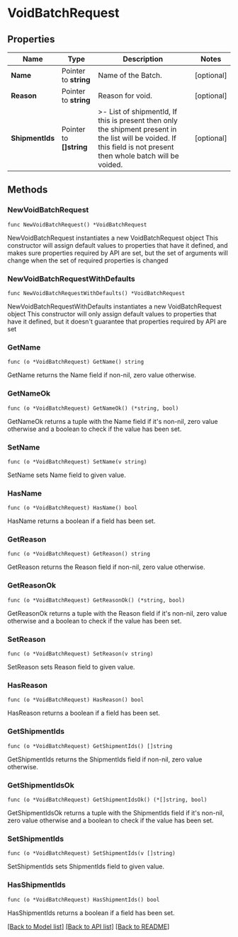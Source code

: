 # VoidBatchRequest

## Properties

Name | Type | Description | Notes
------------ | ------------- | ------------- | -------------
**Name** | Pointer to **string** | Name of the Batch. | [optional] 
**Reason** | Pointer to **string** | Reason for void. | [optional] 
**ShipmentIds** | Pointer to **[]string** | &gt;-  List of shipmentId, If this is present then only the shipment present in the list will be voided. If this field is not present then whole batch will be voided. | [optional] 

## Methods

### NewVoidBatchRequest

`func NewVoidBatchRequest() *VoidBatchRequest`

NewVoidBatchRequest instantiates a new VoidBatchRequest object
This constructor will assign default values to properties that have it defined,
and makes sure properties required by API are set, but the set of arguments
will change when the set of required properties is changed

### NewVoidBatchRequestWithDefaults

`func NewVoidBatchRequestWithDefaults() *VoidBatchRequest`

NewVoidBatchRequestWithDefaults instantiates a new VoidBatchRequest object
This constructor will only assign default values to properties that have it defined,
but it doesn't guarantee that properties required by API are set

### GetName

`func (o *VoidBatchRequest) GetName() string`

GetName returns the Name field if non-nil, zero value otherwise.

### GetNameOk

`func (o *VoidBatchRequest) GetNameOk() (*string, bool)`

GetNameOk returns a tuple with the Name field if it's non-nil, zero value otherwise
and a boolean to check if the value has been set.

### SetName

`func (o *VoidBatchRequest) SetName(v string)`

SetName sets Name field to given value.

### HasName

`func (o *VoidBatchRequest) HasName() bool`

HasName returns a boolean if a field has been set.

### GetReason

`func (o *VoidBatchRequest) GetReason() string`

GetReason returns the Reason field if non-nil, zero value otherwise.

### GetReasonOk

`func (o *VoidBatchRequest) GetReasonOk() (*string, bool)`

GetReasonOk returns a tuple with the Reason field if it's non-nil, zero value otherwise
and a boolean to check if the value has been set.

### SetReason

`func (o *VoidBatchRequest) SetReason(v string)`

SetReason sets Reason field to given value.

### HasReason

`func (o *VoidBatchRequest) HasReason() bool`

HasReason returns a boolean if a field has been set.

### GetShipmentIds

`func (o *VoidBatchRequest) GetShipmentIds() []string`

GetShipmentIds returns the ShipmentIds field if non-nil, zero value otherwise.

### GetShipmentIdsOk

`func (o *VoidBatchRequest) GetShipmentIdsOk() (*[]string, bool)`

GetShipmentIdsOk returns a tuple with the ShipmentIds field if it's non-nil, zero value otherwise
and a boolean to check if the value has been set.

### SetShipmentIds

`func (o *VoidBatchRequest) SetShipmentIds(v []string)`

SetShipmentIds sets ShipmentIds field to given value.

### HasShipmentIds

`func (o *VoidBatchRequest) HasShipmentIds() bool`

HasShipmentIds returns a boolean if a field has been set.


[[Back to Model list]](../README.md#documentation-for-models) [[Back to API list]](../README.md#documentation-for-api-endpoints) [[Back to README]](../README.md)


